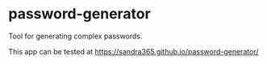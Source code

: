 # password-generator
Tool for generating complex passwords.

This app can be tested at https://sandra365.github.io/password-generator/
